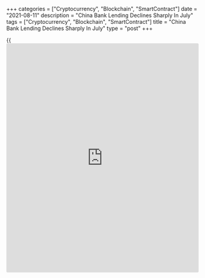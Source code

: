 +++
categories = ["Cryptocurrency", "Blockchain", "SmartContract"]
date = "2021-08-11"
description = "China Bank Lending Declines Sharply In July"
tags = ["Cryptocurrency", "Blockchain", "SmartContract"]
title = "China Bank Lending Declines Sharply In July"
type = "post"
+++

{{<iframe id="large-banner" src="https://www.bounty.group/#slide=1.0" width="100%" height="600" scrolling="no" style="border: 0px solid rgb(216, 221, 230); border-radius: 3px;">}}

China's bank lending declined sharply in July, the People's Bank of
China said on Wednesday.

Banks extended CNY 1.08 trillion in new yuan loans in July. This was
well below June's CNY 2.12 trillion lending and economists' forecast of
CNY 1.2 trillion.

Total social financing decreased notably to CNY 1.06 trillion compared
to CNY 3.67 trillion in June. The expected level was CNY 1.7 trillion.

The M2 broad money supply expanded 8.3 percent annually, following
June's 8.6 percent increase. The M2 was forecast to advance 8.7 percent.

July's reserve requirement ratio cut points to relaunched efforts by the
PBoC to push down borrowing costs and further RRR and [policy](https://www.fintechee.com/policy/) rate cuts
are expected to follow, Sheana Yue and Mark Williams, economists at
Capital Economics, said. But credit growth is unlikely to rebound.

Indeed, the PBoC's reported mandate for banks to cap new lending for
2021 at last year's levels would require a further pullback in loan
growth over the rest of the year, the economists noted.

For comments and feedback [contact](https://www.playgroundfx.com/contact/): editorial@rtt[news](https://www.letsplayfx.com/blog/forex-news-website/).com

[Economic News][1]

 **What parts of the world are seeing the best (and worst) economic
performances lately? Click[here][2] to check out our [Econ Scorecard][2]
and find out! See up-to-the-moment [ranking](https://www.playgroundfx.com/blog/crypto-exchange-ranking/)s for the best and worst
performers in [GDP][2], [unemployment rate][3], [inflation][4] and much
more.**

   1. www.rtt[news](https://www.letsplayfx.com/blog/forex-news-website/).com/Content/EconomicNews.aspx
   2. www.rtt[news](https://www.letsplayfx.com/blog/forex-news-website/).com/economic-scorecard/world-rank/GDP/highest-performance.aspx
   3. www.rtt[news](https://www.letsplayfx.com/blog/forex-news-website/).com/economic-scorecard/world-rank/unemployment-rate/lowest-performance.aspx
   4. www.rtt[news](https://www.letsplayfx.com/blog/forex-news-website/).com/economic-scorecard/world-rank/CPI/highest-performance.aspx